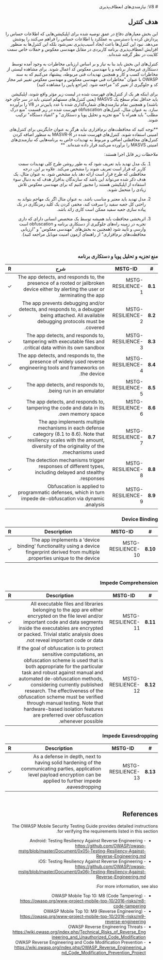 <div dir="rtl" markdown="1">
# V8: نیازمندی‌های انعطاف‌پذیری

## هدف کنترل

این بخش معیارهای دفاع در عمق توصیه شده برای اپلیکیشن‌هایی که اطلاعات حساس را پردازش کرده یا دسترسی به عملکرد یا اطلاعات حساس را فراهم می‌کنند را پوشش می‌دهد. نبود این کنترل‌ها باعث ایجاد آسیب‌پذیری نمی‌شود بلکه این کنترل‌ها به منظور افزایش انعطاف‌پذیری برنامه کاربردی در مقابل مهندسی معکوس و حملات خاص سمت کلاینت در نظر گرفته شده‌اند.

کنترل‌های این بخش باید بنا به نیاز و بر اساس ارزیابی مخاطرات به وجود آمده توسط دستکاری غیرمجاز برنامه و یا مهندسی معکوس کد اعمال شوند. برای مشاهده لیستی از مخاطرات کسب و کار و همچنین تهدیدات فنی مربوطه، پیشنهاد می‌کنیم که به سند OWASP با عنوان "مخاطرات فنی مهندسی معکوس و مهندسی معکوس تغییر غیر مجاز کد و جلوگیری از تغییر کد" مراجعه شود. (مراجع پایین را مشاهده کنید) 

برای اینکه هر یک از کنترل‌های فهرست شده در لیست زیر مؤثر واقع شوند، اپلیکیشن باید حداقل تمام سطح یک MASVS  (یعنی کنترل‌های مستهکم امنیتی باید در سر جای خود باشند) و همچنین تمام نیازمندی‌های شماره‌گذاری شده با عدد پایین‌تر در V8 را برآورده سازد. به عنوان مثال، کنترل‌های obfuscation فهرست شده در زیر قسمت "منع درک مطلب" باید همراه با "منع تجزیه و تحلیل پویا و دستکاری" و "انقیاد دستگاه" ترکیب شوند.

**توجه کنید که محافظت‌های نرم‌افزاری نباید هرگز به عنوان جایگزینی برای کنترل‌های امنیتی استفاده شوند. کنترل‌های فهرست شده در MASVR-R به منظور اضافه کردن کنترل‌های محافظتی اضافی و مربوط به تهدیدات خاص به برنامه‌هایی که نیازمندی‌های امنیتی MASVS را برآورده می‌کنند قرار داده شده‌اند. **

ملاحظات زیر قابل اجرا هستند:

1. یک مدل تهدید باید تعریف شود  که به طور روشن طرح کلی تهدیدات سمت کاربر که قرار است تعریف شوند را مشخص می‌کند. علاوه بر این، درجه محافظتی که طرح قرار است ارائه دهد باید مشخص شود. به عنوان مثال، یک هدف ذکر شده می‌تواند این باشد که سازندگان بدافزار هدف که به دنبال سوء استفاده از اپلیکیشن هستند را مجبور کنیم که برای مهندسی معکوس تلاش زیادی را متحمل شوند.

2. مدل تهدید باید معتبر و مناسب باشد. به عنوان مثال اگر یک مهاجم بتواند به راحتی کل جعبه سفید را سرقت کند، مخفی کردن یک کلید رمزنگاری در یک پیاده سازی جعبه سفید ممکن است کاری زائد باشد.

3. اثربخشی محافظت باید همیشه توسط یک متخصص انسانی دارای که داری تجربه در زمینه راه‌های جلوگیری از دستکاری برنامه و obfuscation است وارسی و تأیید شود (همچنین به بخش‌های "مهندسی معکوس" و "ارزیابی محافظت‌های نرم‌افزاری" از راهنمای آزمون امنیت موبایل مراجعه کنید).

<div style="page-break-after: always; visibility: hidden">
\pagebreak
</div>

### منع تجزیه و تحلیل پویا و دستکاری برنامه

| # | MSTG-ID | شرح | R |
| -- | -------- | ---------------------- | - |
| **8.1** | MSTG-RESILIENCE-1 | The app detects, and responds to, the presence of a rooted or jailbroken device either by alerting the user or terminating the app. | ✓ |
| **8.2** | MSTG-RESILIENCE-2 | The app prevents debugging and/or detects, and responds to, a debugger being attached. All available debugging protocols must be covered. | ✓ |
| **8.3** | MSTG-RESILIENCE-3 | The app detects, and responds to, tampering with executable files and critical data within its own sandbox. | ✓ |
| **8.4** | MSTG-RESILIENCE-4 | The app detects, and responds to, the presence of widely used reverse engineering tools and frameworks on the device.| ✓ |
| **8.5** | MSTG-RESILIENCE-5 | The app detects, and responds to, being run in an emulator.  | ✓ |
| **8.6** | MSTG-RESILIENCE-6 | The app detects, and responds to, tampering the code and data in its own memory space. | ✓ |
| **8.7** | MSTG-RESILIENCE-7 | The app implements multiple mechanisms in each defense category (8.1 to 8.6). Note that resiliency scales with the amount, diversity of the originality of the mechanisms used. | ✓ |
| **8.8** | MSTG-RESILIENCE-8 | The detection mechanisms trigger responses of different types, including delayed and stealthy responses. | ✓ |
| **8.9** | MSTG-RESILIENCE-9 | Obfuscation is applied to programmatic defenses, which in turn impede de-obfuscation via dynamic analysis.  | ✓ |

### Device Binding

| # | MSTG-ID | Description | R |
| -- | -------- | ---------------------- | - |
| **8.10** | MSTG-RESILIENCE-10 | The app implements a 'device binding' functionality using a device fingerprint derived from multiple properties unique to the device. | ✓ |

<div style="page-break-after: always; visibility: hidden">
\pagebreak
</div>

### Impede Comprehension

| # | MSTG-ID | Description | R |
| -- | -------- | ---------------------- | - |
| **8.11** | MSTG-RESILIENCE-11 |All executable files and libraries belonging to the app are either encrypted on the file level and/or important code and data segments inside the executables are encrypted or packed. Trivial static analysis does not reveal important code or data. | ✓ |
| **8.12** | MSTG-RESILIENCE-12 | If the goal of obfuscation is to protect sensitive computations, an obfuscation scheme is used that is both appropriate for the particular task and robust against manual and automated de-obfuscation methods, considering currently published research. The effectiveness of the obfuscation scheme must be verified through manual testing. Note that hardware-based isolation features are preferred over obfuscation whenever possible. | ✓ |

### Impede Eavesdropping

| # | MSTG-ID | Description | R |
| -- | -------- | ---------------------- | - |
| **8.13** | MSTG-RESILIENCE-13 | As a defense in depth, next to having solid hardening of the communicating parties, application level payload encryption can be applied to further impede eavesdropping. | ✓ |

<div style="page-break-after: always; visibility: hidden">
\pagebreak
</div>

## References

The OWASP Mobile Security Testing Guide provides detailed instructions for verifying the requirements listed in this section.

- Android: Testing Resiliency Against Reverse Engineering - <https://github.com/OWASP/owasp-mstg/blob/master/Document/0x05j-Testing-Resiliency-Against-Reverse-Engineering.md>
- iOS: Testing Resiliency Against Reverse Engineering - <https://github.com/OWASP/owasp-mstg/blob/master/Document/0x06j-Testing-Resiliency-Against-Reverse-Engineering.md>

For more information, see also:

- OWASP Mobile Top 10: M8 (Code Tampering) - <https://owasp.org/www-project-mobile-top-10/2016-risks/m8-code-tampering>
- OWASP Mobile Top 10: M9 (Reverse Engineering) - <https://owasp.org/www-project-mobile-top-10/2016-risks/m9-reverse-engineering>
- OWASP Reverse Engineering Threats - <https://wiki.owasp.org/index.php/Technical_Risks_of_Reverse_Engineering_and_Unauthorized_Code_Modification>
- OWASP Reverse Engineering and Code Modification Prevention - <https://wiki.owasp.org/index.php/OWASP_Reverse_Engineering_and_Code_Modification_Prevention_Project>

</div>
